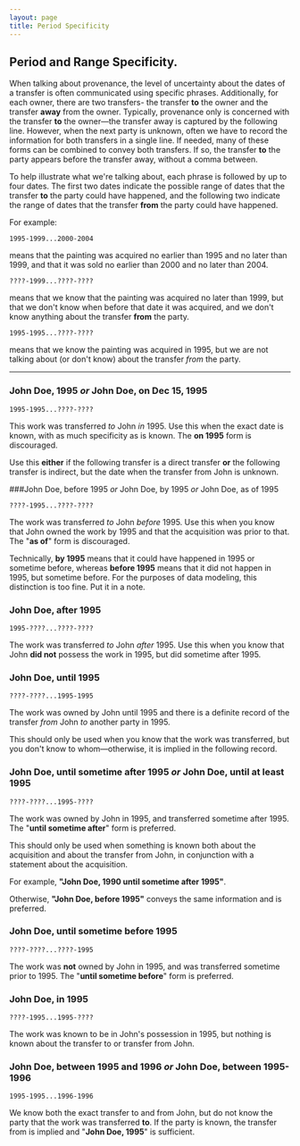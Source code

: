 ```yaml
---
layout: page
title: Period Specificity
---
```


## Period and Range Specificity. 

When talking about provenance, the level of uncertainty about the dates of a transfer is often communicated using specific phrases.  Additionally, for each owner, there are two transfers- the transfer **to** the owner and the transfer **away** from the owner.  Typically, provenance only is concerned with the transfer **to** the owner—the transfer away is captured by the following line.  However, when the next party is unknown, often we have to record the information for both transfers in a single line. If needed, many of these forms can be combined to convey both transfers.  If so, the transfer **to** the party appears before the transfer away, without a comma between. 

To help illustrate what we're talking about, each phrase is followed by up to four dates. The first two dates indicate the possible range of dates that the transfer **to** the party could have happened, and the following two indicate the range of dates that the transfer **from** the party could have happened.

For example: 

    1995-1999...2000-2004
    
means that the painting was acquired no earlier than 1995 and no later than 1999, and that it was sold no earlier than 2000 and no later than 2004.


    ????-1999...????-????

means that we know that the painting was acquired no later than 1999, but that we don't know when before that date it was acquired, and we don't know anything about the transfer **from** the party.

    1995-1995...????-????

means that we know the painting was acquired in 1995, but we are not talking about (or don't know) about the transfer *from* the party.
    
----

### John Doe, 1995 *or* John Doe, on Dec 15, 1995

    1995-1995...????-????

This work was transferred *to*  John *in* 1995.  Use this when the exact date is known, with as much specificity as is known.  The **on 1995** form is discouraged.


Use this **either** if the following transfer is a direct transfer **or** the following transfer is indirect, but the date when the transfer from John is unknown.



###John Doe, before 1995 *or* John Doe, by 1995 *or* John Doe, as of 1995
 
    ????-1995...????-????

The work was transferred *to* John *before* 1995.  Use this when you know that John owned the work by 1995 and that the acquisition was prior to that. The "**as of**" form is discouraged.

Technically, **by 1995** means that it could have happened in 1995 or sometime before, whereas **before 1995** means that it did not happen in 1995, but sometime before.  For the purposes of data modeling, this distinction is too fine.  Put it in a note.


### John Doe, after 1995

    1995-????...????-????

The work was transferred *to* John *after* 1995.  Use this when you know that John **did not** possess the work in 1995, but did sometime after 1995.


### John Doe, until 1995

    ????-????...1995-1995

The work was owned by John until 1995 and there is a definite record of the transfer *from* John *to* another party in 1995.  

This should only be used when you know that the work was transferred, but you don't know to whom—otherwise, it is implied in the following record.

### John Doe, until sometime after 1995 *or* John Doe, until at least 1995 

    ????-????...1995-????

The work was owned by John in 1995, and transferred sometime after 1995.  The "**until sometime after**" form is preferred.

This should only be used when something is known both about the acquisition and about the transfer from John, in conjunction with a statement about the acquisition.  

For example, **"John Doe, 1990 until sometime after 1995"**.  

Otherwise,  **"John Doe, before 1995"** conveys the same information and is preferred.

### John Doe, until sometime before 1995

    ????-????...????-1995
    
The work was **not** owned by John in 1995, and was transferred sometime prior to 1995.  The "**until sometime before**" form is preferred.


### John Doe, in 1995

    ????-1995...1995-????
    
The work was known to be in John's possession in 1995, but nothing is known about the transfer to or transfer from John.

### John Doe, between 1995 and 1996 *or* John Doe, between 1995-1996

    1995-1995...1996-1996

We know both the exact transfer to and from John, but do not know the party that the work was transferred **to**.  If the party is known, the transfer from is implied and "**John Doe, 1995**" is sufficient. 

